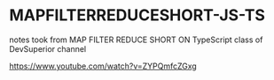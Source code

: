 # MAPFILTERREDUCESHORT-JS-TS

notes took from 
MAP FILTER REDUCE SHORT ON TypeScript class of DevSuperior channel

https://www.youtube.com/watch?v=ZYPQmfcZGxg
